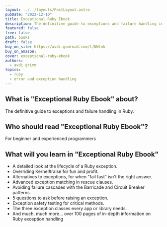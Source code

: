 ```yaml
---
layout: ../../layouts/PostLayout.astro
pubDate: "2022-12-10"
title: Exceptional Ruby Ebook
description: The definitive guide to exceptions and failure handling in Ruby.
featured: false
free: false
path: books
draft: false
buy_on_site: https://avdi.gumroad.com/l/NWtnk
buy_on_amazon:
cover: exceptional-ruby-ebook
authors:
  - avdi grimm
topics:
  - ruby
  - error and exception handling
---
```


## What is "Exceptional Ruby Ebook" about?
The definitive guide to exceptions and failure handling in Ruby.

## Who should read "Exceptional Ruby Ebook"?
For beginner and experienced programmers

## What will you learn in "Exceptional Ruby Ebook"
- A detailed look at the lifecycle of a Ruby exception.
- Overriding Kernel#raise for fun and profit.
- Alternatives to exceptions, for when "fail fast" isn't the right answer.
- Advanced exception matching in rescue clauses.
- Avoiding failure cascades with the Barricade and Circuit Breaker patterns.
- 5 questions to ask before raising an exception.
- Exception safety testing for critical methods.
- The three exception classes every app or library needs.
- And much, much more... over 100 pages of in-depth information on Ruby exception handling


